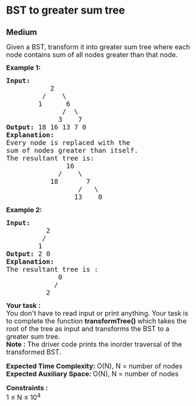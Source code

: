 # BST to greater sum tree
## Medium 
<div class="problem-statement">
                <p></p><p><span style="font-size:18px">Given a BST, transform it into greater sum tree where each node contains sum of all nodes greater than that node.</span></p>

<p><strong><span style="font-size:18px">Example 1:</span></strong></p>

<pre style="position: relative;"><span style="font-size:18px"><strong>Input:</strong>
           2
         /    \
        1      6
              /  \
             3    7
<strong>Output:</strong> 18 16 13 7 0
<strong>Explanation:</strong>
Every node is replaced with the 
sum of nodes greater than itself. 
The resultant tree is:
               16
             /    \
           18       7
                  /   \
                 13    0
</span><div class="open_grepper_editor" title="Edit &amp; Save To Grepper"></div></pre>

<p><strong><span style="font-size:18px">Example 2:</span></strong></p>

<pre style="position: relative;"><span style="font-size:18px"><strong>Input</strong><strong>:</strong>
</span><span style="font-size:18px">          2
         /
        1</span>
<span style="font-size:18px"><strong>Output: </strong>2 0</span>
<strong><span style="font-size:18px">Explanation:</span></strong>
<span style="font-size:18px">The resultant tree is :</span>
<span style="font-size:18px">             0</span>
<span style="font-size:18px">            /</span>
<span style="font-size:18px">          2</span>
<div class="open_grepper_editor" title="Edit &amp; Save To Grepper"></div></pre>

<div><span style="font-size:18px"><strong>Your task :</strong></span></div>

<div><span style="font-size:18px">You don't have to read input or print anything. Your task is to complete the function <strong>transformTree() </strong>which takes the root of the tree as input and transforms the BST to a greater sum tree.</span></div>

<div><span style="font-size:18px"><strong>Note :</strong> The driver code prints the inorder traversal of the transformed BST.</span></div>

<div>&nbsp;</div>

<div><span style="font-size:18px"><strong>Expected Time Complexity: </strong>O(N), N = number of nodes</span></div>

<div><span style="font-size:18px"><strong>Expected Auxiliary Space: </strong>O(N), N = number of nodes</span></div>

<div>&nbsp;</div>

<div><span style="font-size:18px"><strong>Constraints :</strong></span></div>

<div><span style="font-size:18px">1 ≤ N ≤ 10<sup>4</sup></span></div>
 <p></p>
            </div>